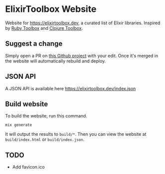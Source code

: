 # ElixirToolbox Website

Website for https://elixirtoolbox.dev, a curated list of Elixir libraries. Inspired by [Ruby Toolbox](https://ruby-toolbox.com) and [Clojure Toolbox](https://clojure-toolbox.com).

## Suggest a change

Simply open a PR on [this Github project](https://github.com/szTheory/elixirtoolbox) with your edit. Once it's merged in the website will automatically rebuild and deploy.

## JSON API

A JSON API is available here https://elixirtoolbox.dev/index.json

## Build website

To build the website, run this command.

    mix generate

It will output the results to `build/*`. Then you can view the website at `build/index.html` or `build/index.json`.

## TODO

- Add favicon.ico
